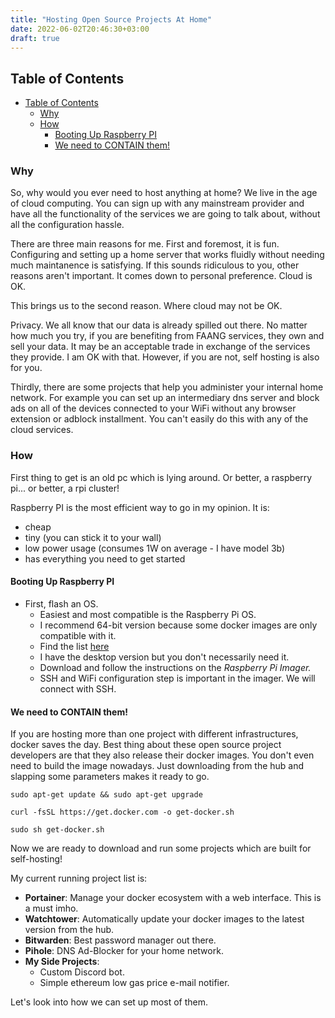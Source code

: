 ```yaml
---
title: "Hosting Open Source Projects At Home"
date: 2022-06-02T20:46:30+03:00
draft: true
---
```


## Table of Contents
- [Table of Contents](#table-of-contents)
  - [Why](#why)
  - [How](#how)
    - [Booting Up Raspberry PI](#booting-up-raspberry-pi)
    - [We need to CONTAIN them!](#we-need-to-contain-them)




### Why

So, why would you ever need to host anything at home? We live in the age of cloud computing. You can sign up with any mainstream provider and have all the functionality of the services we are going to talk about, without all the configuration hassle.

There are three main reasons for me.
First and foremost, it is fun. Configuring and setting up a home server that works fluidly without needing much maintanence is satisfying. If this sounds ridiculous to you, other reasons aren't important. It comes down to personal preference. Cloud is OK.

This brings us to the second reason. Where cloud may not be OK. 

Privacy. We all know that our data is already spilled out there. No matter how much you try, if you are benefiting from FAANG services, they own and sell your data. It may be an acceptable trade in exchange of the services they provide. I am OK with that. However, if you are not, self hosting is also for you.

Thirdly, there are some projects that help you administer your internal home network. 
For example you can set up an intermediary dns server and block ads on all of the devices connected to your WiFi without any browser extension or adblock installment. You can't easily do this with any of the cloud services.

### How

First thing to get is an old pc which is lying around. Or better, a raspberry pi... or better, a rpi cluster!

Raspberry PI is the most efficient way to go in my opinion.
It is:
- cheap 
- tiny (you can stick it to your wall)
- low power usage (consumes 1W on average - I have model 3b)
- has everything you need to get started

#### Booting Up Raspberry PI

- First, flash an OS.
  - Easiest and most compatible is the Raspberry Pi OS.
  - I recommend 64-bit version because some docker images are only compatible with it.
  - Find the list [here](https://www.raspberrypi.com/software/operating-systems/)
  - I have the desktop version but you don't necessarily need it.
  - Download and follow the instructions on the *Raspberry Pi Imager.*
  - SSH and WiFi configuration step is important in the imager. We will connect with SSH.

#### We need to CONTAIN them!

If you are hosting more than one project with different infrastructures, docker saves the day. Best thing about these open source project developers are that they also release their docker images. You don't even need to build the image nowadays. Just downloading from the hub and slapping some parameters makes it ready to go.

`sudo apt-get update && sudo apt-get upgrade`

`curl -fsSL https://get.docker.com -o get-docker.sh`

`sudo sh get-docker.sh`

Now we are ready to download and run some projects which are built for self-hosting!

My current running project list is:
- **Portainer**: Manage your docker ecosystem with a web interface. This is a must imho.
- **Watchtower**: Automatically update your docker images to the latest version from the hub.
- **Bitwarden**: Best password manager out there. 
- **Pihole**: DNS Ad-Blocker for your home network.
- **My Side Projects**: 
  - Custom Discord bot.
  - Simple ethereum low gas price e-mail notifier. 


Let's look into how we can set up most of them.